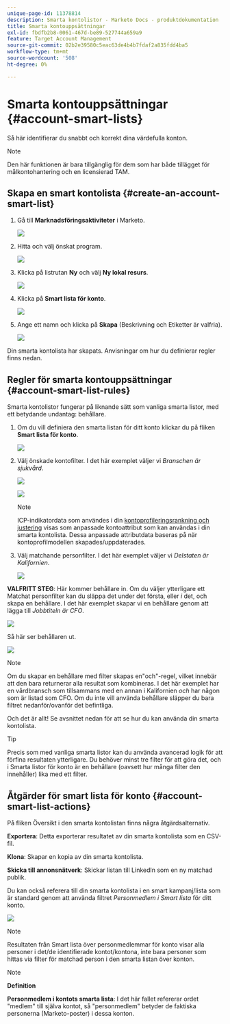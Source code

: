 ```yaml
---
unique-page-id: 11378814
description: Smarta kontolistor - Marketo Docs - produktdokumentation
title: Smarta kontouppsättningar
exl-id: fbdfb2b8-0061-467d-be89-527744a659a9
feature: Target Account Management
source-git-commit: 02b2e39580c5eac63de4b4b7fdaf2a835fdd4ba5
workflow-type: tm+mt
source-wordcount: '508'
ht-degree: 0%

---
```


# Smarta kontouppsättningar {#account-smart-lists}

Så här identifierar du snabbt och korrekt dina värdefulla konton.

>[!NOTE]
>
>Den här funktionen är bara tillgänglig för dem som har både tillägget för målkontohantering och en licensierad TAM.

## Skapa en smart kontolista {#create-an-account-smart-list}

1. Gå till **Marknadsföringsaktiviteter** i Marketo.

   ![](assets/account-smart-lists-1.png)

1. Hitta och välj önskat program.

   ![](assets/account-smart-lists-2.png)

1. Klicka på listrutan **Ny** och välj **Ny lokal resurs**.

   ![](assets/account-smart-lists-3.png)

1. Klicka på **Smart lista för konto**.

   ![](assets/account-smart-lists-4.png)

1. Ange ett namn och klicka på **Skapa** (Beskrivning och Etiketter är valfria).

   ![](assets/account-smart-lists-5.png)

Din smarta kontolista har skapats. Anvisningar om hur du definierar regler finns nedan.

## Regler för smarta kontouppsättningar {#account-smart-list-rules}

Smarta kontolistor fungerar på liknande sätt som vanliga smarta listor, med ett betydande undantag: behållare.

1. Om du vill definiera den smarta listan för ditt konto klickar du på fliken **Smart lista för konto**.

   ![](assets/account-smart-lists-6.png)

1. Välj önskade kontofilter. I det här exemplet väljer vi _Branschen är sjukvård_.

   ![](assets/account-smart-lists-7.png)

   ![](assets/account-smart-lists-8.png)

   >[!NOTE]
   >
   >ICP-indikatordata som användes i din [kontoprofileringsrankning och justering](/help/marketo/product-docs/target-account-management/account-profiling/account-profiling-ranking-and-tuning.md) visas som anpassade kontoattribut som kan användas i din smarta kontolista. Dessa anpassade attributdata baseras på när kontoprofilmodellen skapades/uppdaterades.

1. Välj matchande personfilter. I det här exemplet väljer vi _Delstaten är Kalifornien_.

   ![](assets/account-smart-lists-9.png)

**VALFRITT STEG**: Här kommer behållare in. Om du väljer ytterligare ett Matchat personfilter kan du släppa det under det första, eller _i_ det, och skapa en behållare. I det här exemplet skapar vi en behållare genom att lägga till _Jobbtiteln är CFO_.

![](assets/account-smart-lists-10.png)

Så här ser behållaren ut.

![](assets/account-smart-lists-11.png)

>[!NOTE]
>
>Om du skapar en behållare med filter skapas en&quot;och&quot;-regel, vilket innebär att den bara returnerar alla resultat som kombineras. I det här exemplet har en vårdbransch som tillsammans med en annan i Kalifornien _och_ har någon som är listad som CFO. Om du inte vill använda behållare släpper du bara filtret nedanför/ovanför det befintliga.

Och det är allt! Se avsnittet nedan för att se hur du kan använda din smarta kontolista.

>[!TIP]
>
>Precis som med vanliga smarta listor kan du använda avancerad logik för att förfina resultaten ytterligare. Du behöver minst tre filter för att göra det, och i Smarta listor för konto är en behållare (oavsett hur många filter den innehåller) lika med ett filter.

## Åtgärder för smart lista för konto {#account-smart-list-actions}

På fliken Översikt i den smarta kontolistan finns några åtgärdsalternativ.

**Exportera**: Detta exporterar resultatet av din smarta kontolista som en CSV-fil.

**Klona**: Skapar en kopia av din smarta kontolista.

**Skicka till annonsnätverk**: Skickar listan till LinkedIn som en ny matchad publik.

Du kan också referera till din smarta kontolista i en smart kampanj/lista som är standard genom att använda filtret _Personmedlem i Smart lista_ för ditt konto.

![](assets/account-smart-lists-12.png)

>[!NOTE]
>
>Resultaten från Smart lista över personmedlemmar för konto visar alla personer i det/de identifierade kontot/kontona, inte bara personer som hittas via filter för matchad person i den smarta listan över konton.

>[!NOTE]
>
>**Definition**
>
>**Personmedlem i kontots smarta lista**: I det här fallet refererar ordet &quot;medlem&quot; till själva kontot, så &quot;personmedlem&quot; betyder de faktiska personerna (Marketo-poster) i dessa konton.
